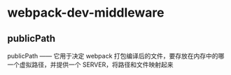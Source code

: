 # webpack-dev-middleware

## publicPath

publicPath —— 它用于决定 webpack 打包编译后的文件，要存放在内存中的哪一个虚拟路径，并提供一个 SERVER，将路径和文件映射起来
